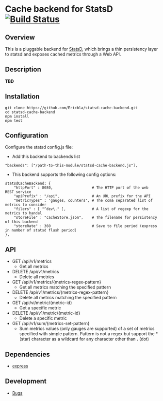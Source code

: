# Cache backend for StatsD [![Build Status](https://travis-ci.org/Ericbla/statsd-cache-backend.png?branch=master)](https://travis-ci.org/Ericbla/statsd-cache-backend)

## Overview ##
This is a pluggable backend for [StatsD](https://github.com/etsy/statsd), which
brings a thin persistency layer to statsd and exposes cached metrics through a Web API.

## Description ##
**TBD**

## Installation ##

    git clone https://github.com/Ericbla/statsd-cache-backend.git
    cd statsd-cache-backend
    npm install
    npm test


## Configuration ##
Configure the statsd config.js file:

  * Add this backend to backends list
```
"backends": ["/path-to-this-module/statsd-cache-backend.js"],
```

  * This backend supports the following config options:
```
statsdCacheBackend: {
    "httpPort" : 8080,                  # The HTTP port of the web REST service
    "apiPrefix" : "/api",               # An URL prefix for the API
    "metricTypes" : 'gauges, counters', # The coma separated list of metrics to consider
    "filers" : [ "^dev\." ],            # A list of regexp for the metrics to handel
    "storeFile" : "cacheStore.json",    # The filename for persistency of this backend
    "storeRate" : 360                   # Save to file period (express in number of statsd flush period)
},
```

## API ##
  * GET /api/v1/metrics
    * Get all metrics
  * DELETE /api/v1/metrics
    * Delete all metrics
  * GET /api/v1/metrics/{metrics-regex-pattern}
    * Get all metrics matching the specified pattern
  * DELETE /api/v1/metrics/{metrics-regex-pattern}
    * Delete all metrics matching the specified pattern
  * GET /api/vi/metric/{metric-id}
    * Get a specific metric
  * DELETE /api/v1/metric/{metric-id}
    * Delete a specific metric
  * GET /api/v1/sum/{metrics-set-pattern}
    * Sum metrics values (only gauges are supported) of a set of metrics specified with simple pattern. Pattern is not a regex but support the * (star) character as a wildcard for any character other than **.** (dot)
  

## Dependencies ##
- [express](http://expressjs.com/)

## Development ##
- [Bugs](https://github.com/Ericbla/statsd-cache-backend/issues)

